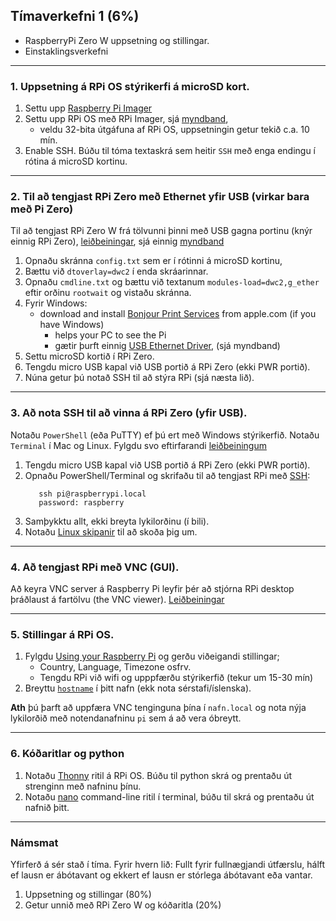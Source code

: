 ## Tímaverkefni 1 (6%)
- RaspberryPi Zero W uppsetning og stillingar.
- Einstaklingsverkefni

---

### 1. Uppsetning á RPi OS stýrikerfi á microSD kort. 
   1. Settu upp [Raspberry Pi Imager](https://www.raspberrypi.com/software/)
   1. Settu upp RPi OS með RPi Imager, sjá [myndband](https://www.youtube.com/watch?v=ntaXWS8Lk34), 
       - veldu 32-bita útgáfuna af RPi OS, uppsetningin getur tekið c.a. 10 mín.
   1. Enable SSH. Búðu til tóma textaskrá sem heitir `SSH` með enga endingu í rótina á microSD kortinu.

---

### 2. Til að tengjast RPi Zero með Ethernet yfir USB (virkar bara með Pi Zero) 
Til að tengjast RPi Zero W frá tölvunni þinni með USB gagna portinu (knýr einnig RPi Zero), [leiðbeiningar](https://www.tomshardware.com/reviews/raspberry-pi-headless-setup-how-to,6028.html#direct-usb-connection-pi-zero-zero-w-only), sjá einnig [myndband](https://www.youtube.com/watch?v=XaTmG708Mss)
   1. Opnaðu skránna `config.txt` sem er í rótinni á microSD kortinu,
   2. Bættu við `dtoverlay=dwc2` í enda skráarinnar.
   3. Opnaðu `cmdline.txt` og bættu við textanum `modules-load=dwc2,g_ether` eftir orðinu `rootwait` og vistaðu skránna.
   4. Fyrir Windows: 
        - download and install [Bonjour Print Services](https://support.apple.com/kb/DL999?viewlocale=en_US&locale=en_US) from apple.com (if you have Windows)
           - helps your PC to see the Pi
           - gætir þurft einnig [USB Ethernet Driver](https://www.catalog.update.microsoft.com/Search.aspx?q=USB+RNDIS+Gadget), (sjá myndband) 
   5. Settu microSD kortið í RPi Zero.
   6. Tengdu micro USB kapal við USB portið á RPi Zero (ekki PWR portið).
   7. Núna getur þú notað SSH til að stýra RPi (sjá næsta lið).

---

### 3. Að nota SSH til að vinna á RPi Zero (yfir USB). 
Notaðu `PowerShell`  (eða PuTTY) ef þú ert með Windows stýrikerfið. Notaðu `Terminal` í Mac og Linux. Fylgdu svo eftirfarandi [leiðbeiningum](https://www.tomshardware.com/reviews/raspberry-pi-headless-setup-how-to,6028.html#connecting-via-ssh) 
    
   1. Tengdu micro USB kapal við USB portið á RPi Zero (ekki PWR portið).  
   1. Opnaðu PowerShell/Terminal og skrifaðu til að tengjast RPi með [SSH](https://en.wikipedia.org/wiki/Secure_Shell):
        ```Linux
           ssh pi@raspberrypi.local
           password: raspberry
        ```  
   1. Samþykktu allt, ekki breyta lykilorðinu (í bili).
   1. Notaðu [Linux skipanir](https://www.raspberrypi.com/documentation/computers/using_linux.html) til að skoða þig um.

---

### 4. Að tengjast RPi með VNC (GUI). 
Að keyra VNC server á Raspberry Pi leyfir þér að stjórna RPi desktop þráðlaust á fartölvu (the VNC viewer). [Leiðbeiningar](https://www.tomshardware.com/reviews/raspberry-pi-headless-setup-how-to,6028.html#enabling-and-connecting-over-vnc)

---

### 5. Stillingar á RPi OS. 
   1. Fylgdu [Using your Raspberry Pi](https://projects.raspberrypi.org/en/projects/raspberry-pi-using/0) og gerðu viðeigandi stillingar; 
      - Country, Language, Timezone osfrv.
      - Tengdu RPi við wifi og upppfærðu stýrikerfið (tekur um 15-30 mín)
   1. Breyttu [`hostname`](https://www.tomshardware.com/how-to/raspberry-pi-change-hostname) í þitt nafn (ekk nota sérstafi/íslenska).

**Ath** þú þarft að uppfæra VNC tenginguna þína í `nafn.local` og nota nýja lykilorðið með notendanafninu `pi` sem á að vera óbreytt.

---

### 6. Kóðaritlar og python
   1. Notaðu [Thonny](https://thonny.org/) ritil á RPi OS. Búðu til python skrá og prentaðu út strenginn með nafninu þínu. 
   1. Notaðu [nano](https://www.nano-editor.org/) command-line ritil í terminal, búðu til skrá og prentaðu út nafnið þitt. 
      <!-- hjálp: https://cuny.manifoldapp.org/read/how-to-code-in-python-3/section/007210fd-623d-4dfe-8fcd-c87ef8a75405 -->
 
---

### Námsmat
Yfirferð á sér stað í tíma. Fyrir hvern lið: Fullt fyrir fullnægjandi útfærslu, hálft ef lausn er ábótavant og ekkert ef lausn er stórlega ábótavant eða vantar.

1. Uppsetning og stillingar (80%)
1. Getur unnið með RPi Zero W og kóðaritla (20%)

